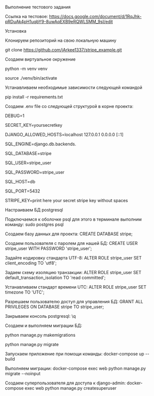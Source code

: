 Выполнение тестового задания

Ссылка на тестовое: https://docs.google.com/document/d/1RqJhk-pRDuAk4pH1uqbY9-8uwAqEXB9eRQWLSMM_9sI/edit

Установка

Клонируем репозиторий на свою локальную машину

git clone https://github.com/jArkee1337/stripe_example.git

Создаем виртуальное окружение

python -m venv venv

source ./venv/bin/activate

Устанавливаем необходимые зависимости следующей командой

pip install -r requirements.txt

Cоздаем .env file со следующей структурой в корне проекта:

DEBUG=1

SECRET_KEY=yoursecretkey

DJANGO_ALLOWED_HOSTS=localhost 127.0.0.1 0.0.0.0 [::1]

SQL_ENGINE=django.db.backends.

SQL_DATABASE=stripe

SQL_USER=stripe_user

SQL_PASSWORD=stripe_user

SQL_HOST=db

SQL_PORT=5432

STRIPE_KEY=print here your secret stripe key without spaces


Настраиваем БД postgresql

Подключаемся к оболочке psql для этого в терминале выполним команду: sudo postgres psql

Создаем базу данных для проекта: CREATE DATABASE stripe;

Создаем пользователя с паролем для нашей БД: CREATE USER stripe_user WITH PASSWORD 'stripe_user';

Задайте кодировку стандарта UTF-8: ALTER ROLE stripe_user SET client_encoding TO 'utf8';

Задаем схему изоляцию транзакции: ALTER ROLE stripe_user SET default_transaction_isolation TO 'read committed';

Устанавливаем стандарт времени UTC: ALTER ROLE stripe_user SET timezone TO 'UTC';

Разрешаем пользователю доступ для управления БД: GRANT ALL PRIVILEGES ON DATABASE stripe TO stripe_user;

Закрываем консоль postgresql: \q

Создаем и выполняем миграции БД:

python manage.py makemigrations

python manage.py migrate

Запускаем приложение при помощи команды: docker-compose up --build

Выполняем миграции: docker-compose exec web python manage.py migrate --noinput

Создаем суперпользователя для доступа к django-admin: docker-compose exec web python manage.py createsuperuser



